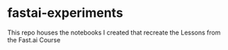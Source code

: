 # fastai-experiments
This repo houses the notebooks I created that recreate the Lessons from the Fast.ai Course
